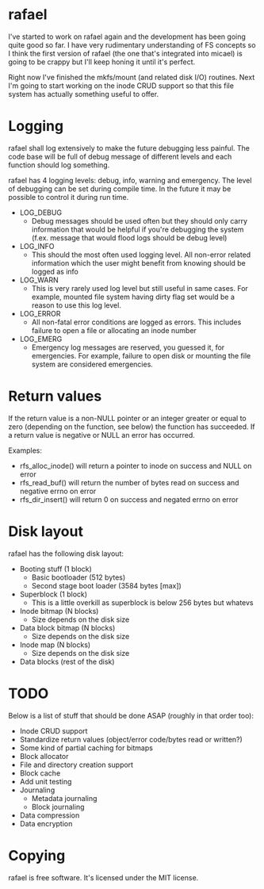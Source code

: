 # rafael

I've started to work on rafael again and the development has been going quite good so far. I have very rudimentary understanding of FS concepts so I think the first version of rafael (the one that's integrated into micael) is going to be crappy but I'll keep honing it until it's perfect.

Right now I've finished the mkfs/mount (and related disk I/O) routines. Next I'm going to start working on the inode CRUD support so that this file system has actually something useful to offer.

# Logging

rafael shall log extensively to make the future debugging less painful. The code base will be full of debug message of different levels and each function should log something.

rafael has 4 logging levels: debug, info, warning and emergency. The level of debugging can be set during compile time. In the future it may be possible to control it during run time.

* LOG_DEBUG
   * Debug messages should be used often but they should only carry information that would be helpful if you're debugging the system (f.ex. message that would flood logs should be debug level)
* LOG_INFO
   * This should the most often used logging level. All non-error related information which the user might benefit from knowing should be logged as info
* LOG_WARN
   * This is very rarely used log level but still useful in same cases. For example, mounted file system having dirty flag set would be a reason to use this log level.
* LOG_ERROR
   * All non-fatal error conditions are logged as errors. This includes failure to open a file or allocating an inode number
* LOG_EMERG
   * Emergency log messages are reserved, you guessed it, for emergencies. For example, failure to open disk or mounting the file system are considered emergencies.

# Return values

If the return value is a non-NULL pointer or an integer greater or equal to zero (depending on the function, see below) the function has succeeded.
If a return value is negative or NULL an error has occurred.

Examples:
   * rfs_alloc_inode() will return a pointer to inode on success and NULL on error
   * rfs_read_buf() will return the number of bytes read on success and negative errno on error
   * rfs_dir_insert() will return 0 on success and negated errno on error

# Disk layout

rafael has the following disk layout:

* Booting stuff (1 block)
   * Basic bootloader (512 bytes)
   * Second stage boot loader (3584 bytes [max])
* Superblock (1 block)
   * This is a little overkill as superblock is below 256 bytes but whatevs
* Inode bitmap (N blocks)
   * Size depends on the disk size
* Data block bitmap (N blocks)
   * Size depends on the disk size
* Inode map (N blocks)
   * Size depends on the disk size
* Data blocks (rest of the disk)

# TODO

Below is a list of stuff that should be done ASAP (roughly in that order too):
   * Inode CRUD support
   * Standardize return values (object/error code/bytes read or written?)
   * Some kind of partial caching for bitmaps
   * Block allocator
   * File and directory creation support
   * Block cache
   * Add unit testing
   * Journaling
      * Metadata journaling
      * Block journaling
   * Data compression
   * Data encryption

# Copying
rafael is free software. It's licensed under the MIT license.
